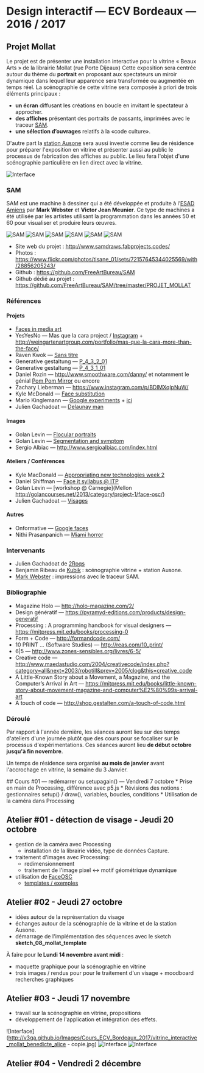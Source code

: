 Design interactif — ECV Bordeaux — 2016 / 2017
===============================================

## Projet Mollat
Le projet est de présenter une installation interactive pour la vitrine « Beaux Arts » de la librairie Mollat (rue Porte Dijeaux)
Cette exposition sera centrée autour du thème du **portrait** en proposant aux spectateurs un miroir dynamique dans lequel leur apparence
sera transformée ou augmentée en temps réel. La scénographie de cette vitrine sera composée à priori de trois éléments principaux : 
* **un écran** diffusant les créations en boucle en invitant le spectateur à approcher.
* **des affiches** présentant des portraits de passants, imprimées avec le traceur [SAM](http://www.samdraws.fabprojects.codes/).
* **une sélection d’ouvrages** relatifs à la «code culture».

D'autre part la [station Ausone](http://www.station-ausone.com/) sera aussi investie comme lieu de résidence pour préparer l'exposition en vitrine et présenter aussi au public
le processus de fabrication des affiches au public. Le lieu fera l'objet d'une scénographie particulière en lien direct avec la vitrine. 

![Interface](http://v3ga.github.io/Images/Cours_ECV_Bordeaux_2017/Mollat_vitrine_beaux_arts.jpg)

### SAM
SAM est une machine à dessiner qui a été développée et produite à l’[ESAD Amiens](http://www.esad-amiens.fr/) par **Mark Webster** et **Victor Jean Meunier**. 
Ce type de machines a été utilisée par les artistes utilisant la programmation dans les années 50 et 60 pour visualiser et produire leurs œuvres.

![SAM](https://c2.staticflickr.com/3/2906/14682805705_5c23134172_c.jpg)
![SAM](https://c8.staticflickr.com/6/5612/29774928991_cabf60127a_m.jpg)
![SAM](https://c2.staticflickr.com/9/8306/29124170841_6a88f20956_m.jpg)
![SAM](https://c2.staticflickr.com/6/5080/29984061465_d340c89cb2_m.jpg)
![SAM](https://c2.staticflickr.com/9/8271/29650895553_a435137225_c.jpg)
![SAM](https://c2.staticflickr.com/9/8603/29650896033_03c99104d0_c.jpg)

* Site web du projet : http://www.samdraws.fabprojects.codes/
* Photos : https://www.flickr.com/photos/tisane_01/sets/72157645344025569/with/28856205243/
* Github : https://github.com/FreeArtBureau/SAM
* Github dédié au projet : https://github.com/FreeArtBureau/SAM/tree/master/PROJET_MOLLAT

### Références
#### Projets
* [Faces in media art](https://github.com/kylemcdonald/AppropriatingNewTechnologies/wiki/Faces-in-Media-Art)
* YesYesNo — Mas que la cara project / [Instagram](https://www.instagram.com/explore/tags/masquelacara/) + http://weingartenartgroup.com/portfolio/mas-que-la-cara-more-than-the-face/
* Raven Kwok — [Sans titre](https://www.facebook.com/ravenkwok.art/videos/606638642830167/)
* Generative gestaltung — [P_4_3_2_01](http://www.generative-gestaltung.de/P_4_3_2_01)
* Generative gestaltung — [P_4_3_1_01](http://www.generative-gestaltung.de/P_4_3_1_01)
* Daniel Rozin — http://www.smoothware.com/danny/ et notamment le génial [Pom Pom Mirror](http://www.bitforms.com/rozin/pompom-mirror) ou encore 
* Zachary Lieberman — https://www.instagram.com/p/BDlMXqlpNuW/
* Kyle McDonald — [Face substitution](https://vimeo.com/29348533)
* Mario Kinglemann — [Google experiments](https://www.fastcodesign.com/3062016/this-neural-network-makes-human-faces-from-scratch-and-theyre-terrifying) + [ici](http://prostheticknowledge.tumblr.com/post/147652093136/neural-network-portraits-examples-of-images-from)
* Julien Gachadoat — [Delaunay man](https://www.flickr.com/photos/v3ga/15820575937/in/dateposted-public/)

#### Images
* Golan Levin — [Flocular portraits](http://www.flong.com/projects/floccugraph/)
* Golan Levin — [Segmentation and symptom](http://www.flong.com/projects/zoo/)
* Sergio Albiac — http://www.sergioalbiac.com/index.html

#### Ateliers / Conférences
* Kyle MacDonald — [Appropriating new technologies week 2](https://github.com/kylemcdonald/AppropriatingNewTechnologies/wiki/Week-2)
* Daniel Shiffman — [Face it syllabus @ ITP](https://github.com/shiffman/Face-It)
* Golan Levin — [workshop @ Carnegie](Mellon http://golancourses.net/2013/category/project-1/face-osc/)
* Julien Gachadoat — [Visages](http://www.v3ga.net/blog2/2014/03/visages/)

#### Autres
* Onformative — [Google faces](http://onformative.com/work/google-faces)
* Nithi Prasanpanich — [Miami horror](https://nithi-p.github.io/finalproject/)

### Intervenants
* Julien Gachadoat de [2Roqs](http://www.2roqs.fr)
* Benjamin Ribeau de [Kubik](http://kubik.fr/) : scénographie vitrine + station Ausone.
* [Mark Webster](http://mwebster.flavors.me/) : impressions avec le traceur SAM.

### Bibliographie
* Magazine Holo — http://holo-magazine.com/2/
* Design génératif — https://pyramyd-editions.com/products/design-generatif
* Processing : A programming handbook for visual designers — https://mitpress.mit.edu/books/processing-0
* Form + Code — http://formandcode.com/
* 10 PRINT ... (Software Studies) — http://reas.com/10_print/
* 6|5 — http://www.zones-sensibles.org/livres/6-5/
* Creative code — http://www.maedastudio.com/2004/creativecode/index.php?category=all&next=2003/robotill&prev=2005/clog&this=creative_code
* A Little-Known Story about a Movement, a Magazine, and the Computer’s Arrival in Art — https://mitpress.mit.edu/books/little-known-story-about-movement-magazine-and-computer%E2%80%99s-arrival-art
* A touch of code — http://shop.gestalten.com/a-touch-of-code.html

### Déroulé
Par rapport à l'année dernière, les séances auront lieu sur des temps d'ateliers d'une journée plutôt que des cours pour se focaliser sur 
le processus d'expérimentations. Ces séances auront lieu **de début octobre jusqu'à fin novembre**.

Un temps de résidence sera organisé **au mois de janvier** avant l'accrochage en vitrine, la semaine du 3 Janvier. 

<a name="cours01" />
## Cours #01 — redémarrer ou setupagain() — Vendredi 7 octobre
* Prise en main de Processing, différence avec p5.js
* Révisions des notions : gestionnaires setup() / draw(), variables, boucles, conditions
* Utilisation de la caméra dans Processing

## Atelier #01 - détection de visage - Jeudi 20 octobre
* gestion de la caméra avec Processing
  * installation de la librairie vidéo, type de données Capture.
* traitement d'images avec Processing: 
  * redimensionnement
  * traitement de l'image pixel <-> motif géométrique dynamique
* utilisation de [FaceOSC](https://github.com/kylemcdonald/ofxFaceTracker/releases)   
  * [templates / exemples](https://github.com/CreativeInquiry/FaceOSC-Templates/tree/master/processing)  
  
## Atelier #02 - Jeudi 27 octobre
* idées autour de la représentation du visage
* échanges autour de la scénographie de la vitrine et de la station Ausone.
* démarrage de l'implémentation des séquences avec le sketch **sketch_08_mollat_template**  

À faire pour **le Lundi 14 novembre avant midi** : 
* maquette graphique pour la scénographie en vitrine
* trois images / rendus pour pour le traitement d'un visage + moodboard recherches graphiques

## Atelier #03 - Jeudi 17 novembre
* travail sur la scénographie en vitrine, propositions
* développement de l'application et intégration des effets.

![Interface](http://v3ga.github.io/Images/Cours_ECV_Bordeaux_2017/vitrine_interactive_mollat_benedicte_alice - copie.jpg)
![Interface](http://v3ga.github.io/Images/Cours_ECV_Bordeaux_2017/vitrine_interactive_mollat_lea_lea.jpg)
![Interface](http://v3ga.github.io/Images/Cours_ECV_Bordeaux_2017/vitrine_interactive_mollat_thibaut_max.jpg)


## Atelier #04 - Vendredi 2 décembre


